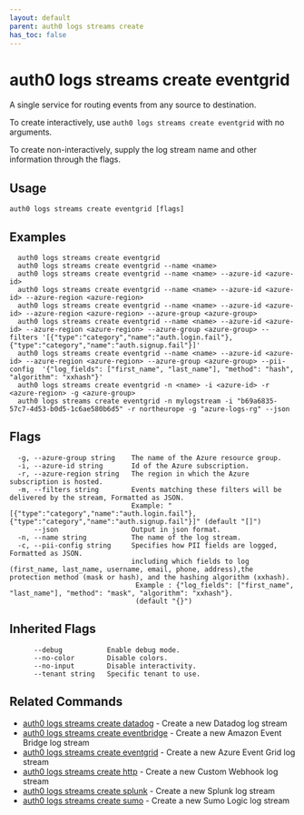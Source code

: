 ```yaml
---
layout: default
parent: auth0 logs streams create
has_toc: false
---
```

# auth0 logs streams create eventgrid

A single service for routing events from any source to destination.

To create interactively, use `auth0 logs streams create eventgrid` with no arguments.

To create non-interactively, supply the log stream name and other information through the flags.

## Usage
```
auth0 logs streams create eventgrid [flags]
```

## Examples

```
  auth0 logs streams create eventgrid
  auth0 logs streams create eventgrid --name <name>
  auth0 logs streams create eventgrid --name <name> --azure-id <azure-id> 
  auth0 logs streams create eventgrid --name <name> --azure-id <azure-id> --azure-region <azure-region>
  auth0 logs streams create eventgrid --name <name> --azure-id <azure-id> --azure-region <azure-region> --azure-group <azure-group>
  auth0 logs streams create eventgrid --name <name> --azure-id <azure-id> --azure-region <azure-region> --azure-group <azure-group> --filters '[{"type":"category","name":"auth.login.fail"},{"type":"category","name":"auth.signup.fail"}]'
  auth0 logs streams create eventgrid --name <name> --azure-id <azure-id> --azure-region <azure-region> --azure-group <azure-group> --pii-config  '{"log_fields": ["first_name", "last_name"], "method": "hash", "algorithm": "xxhash"}'
  auth0 logs streams create eventgrid -n <name> -i <azure-id> -r <azure-region> -g <azure-group>
  auth0 logs streams create eventgrid -n mylogstream -i "b69a6835-57c7-4d53-b0d5-1c6ae580b6d5" -r northeurope -g "azure-logs-rg" --json
```


## Flags

```
  -g, --azure-group string    The name of the Azure resource group.
  -i, --azure-id string       Id of the Azure subscription.
  -r, --azure-region string   The region in which the Azure subscription is hosted.
  -m, --filters string        Events matching these filters will be delivered by the stream, Formatted as JSON. 
                              Example: "[{"type":"category","name":"auth.login.fail"},{"type":"category","name":"auth.signup.fail"}]" (default "[]")
      --json                  Output in json format.
  -n, --name string           The name of the log stream.
  -c, --pii-config string     Specifies how PII fields are logged, Formatted as JSON. 
                              including which fields to log (first_name, last_name, username, email, phone, address),the protection method (mask or hash), and the hashing algorithm (xxhash). 
                               Example : {"log_fields": ["first_name", "last_name"], "method": "mask", "algorithm": "xxhash"}. 
                               (default "{}")
```


## Inherited Flags

```
      --debug           Enable debug mode.
      --no-color        Disable colors.
      --no-input        Disable interactivity.
      --tenant string   Specific tenant to use.
```


## Related Commands

- [auth0 logs streams create datadog](auth0_logs_streams_create_datadog.md) - Create a new Datadog log stream
- [auth0 logs streams create eventbridge](auth0_logs_streams_create_eventbridge.md) - Create a new Amazon Event Bridge log stream
- [auth0 logs streams create eventgrid](auth0_logs_streams_create_eventgrid.md) - Create a new Azure Event Grid log stream
- [auth0 logs streams create http](auth0_logs_streams_create_http.md) - Create a new Custom Webhook log stream
- [auth0 logs streams create splunk](auth0_logs_streams_create_splunk.md) - Create a new Splunk log stream
- [auth0 logs streams create sumo](auth0_logs_streams_create_sumo.md) - Create a new Sumo Logic log stream


